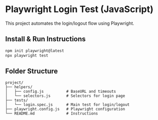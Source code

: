# Playwright Login Test (JavaScript)

This project automates the login/logout flow using Playwright.

## Install & Run Instructions

```bash
npm init playwright@latest
npx playwright test

``` 

## Folder Structure


``` 
project/
├── helpers/
│   ├── config.js          # BaseURL and timeouts
│   └── selectors.js       # Selectors for login page
├── tests/
│   └── login.spec.js      # Main test for login/logout
├── playwright.config.js   # Playwright configuration
└── README.md              # Instructions

```